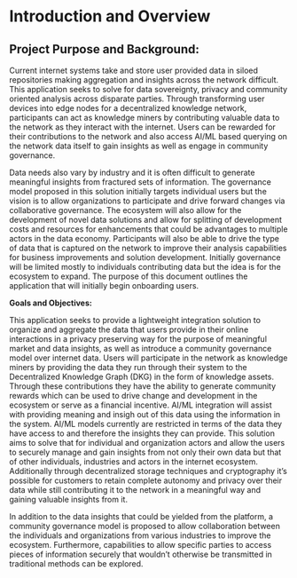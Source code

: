 # Introduction and Overview

## Project Purpose and Background:

Current internet systems take and store user provided data in siloed repositories making aggregation and insights across the network difficult. This application seeks to solve for data sovereignty, privacy and community oriented analysis across disparate parties. Through transforming user devices into edge nodes for a decentralized knowledge network, participants can act as knowledge miners by contributing valuable data to the network as they interact with the internet. Users can be rewarded for their contributions to the network and also access AI/ML based querying on the network data itself to gain insights as well as engage in community governance. 

Data needs also vary by industry and it is often difficult to generate meaningful insights from fractured sets of information. The governance model proposed in this solution initially targets individual users but the vision is to allow organizations to participate and drive forward changes via collaborative governance. The ecosystem will also allow for the development of novel data solutions and allow for splitting of development costs and resources for enhancements that could be advantages to multiple actors in the data economy. Participants will also be able to drive the type of data that is captured on the network to improve their analysis capabilities for business improvements and solution development. Initially governance will be limited mostly to individuals contributing data but the idea is for the ecosystem to expand. The purpose of this document outlines the application that will initially begin onboarding users. 

**Goals and Objectives:**

This application seeks to provide a lightweight integration solution to organize and aggregate the data that users provide in their online interactions in a privacy preserving way for the purpose of meaningful market and data insights, as well as introduce a community governance model over internet data. Users will participate in the network as knowledge miners by providing the data they run through their system to the Decentralized Knowledge Graph (DKG) in the form of knowledge assets. Through these contributions they have the ability to generate community rewards which can be used to drive change and development in the ecosystem or serve as a financial incentive. 
AI/ML integration will assist with providing meaning and insigh out of this data using the information in the system. AI/ML models currently are restricted in terms of the data they have access to and therefore the insights they can provide. This solution aims to solve that for individual and organization actors and allow the users to securely manage and gain insights from not only their own data but that of other individuals, industries and actors in the internet ecosystem. Additionally through decentralized storage techniques and cryptography it’s possible for customers to retain complete autonomy and privacy over their data while still contributing it to the network in a meaningful way and gaining valuable insights from it. 

In addition to the data insights that could be yielded from the platform, a community governance model is proposed to allow collaboration between the individuals and organizations from various industries to improve the ecosystem. Furthermore, capabilities to allow specific parties to access pieces of information securely that wouldn’t otherwise be transmitted in traditional methods can be explored. 


